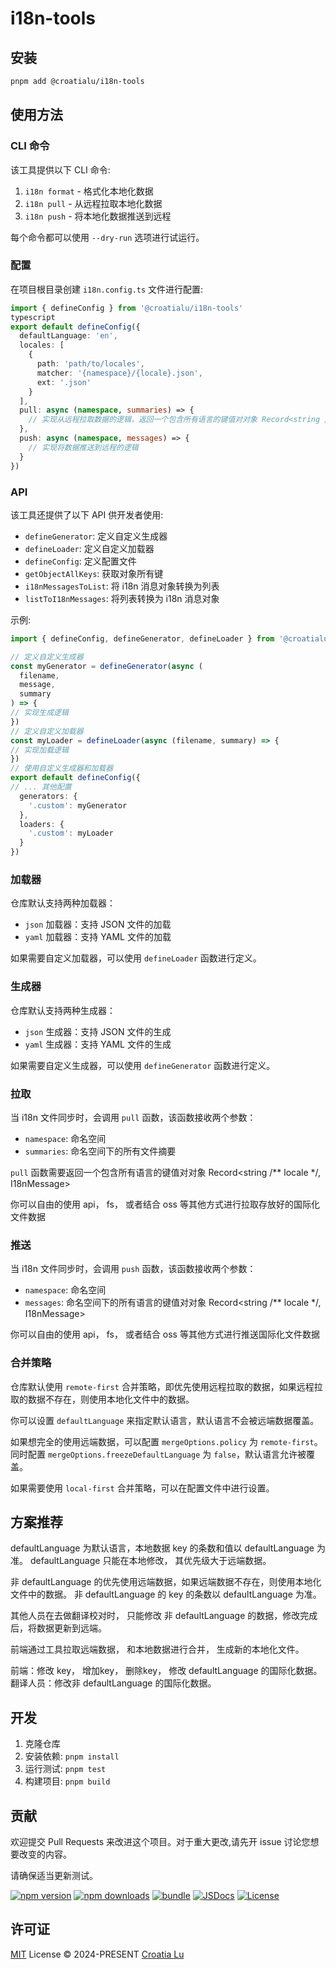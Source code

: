# i18n-tools

## 安装

```bash
pnpm add @croatialu/i18n-tools
```

## 使用方法

### CLI 命令

该工具提供以下 CLI 命令:

1. `i18n format` - 格式化本地化数据
2. `i18n pull` - 从远程拉取本地化数据
3. `i18n push` - 将本地化数据推送到远程

每个命令都可以使用 `--dry-run` 选项进行试运行。

### 配置

在项目根目录创建 `i18n.config.ts` 文件进行配置:
``` ts
import { defineConfig } from '@croatialu/i18n-tools'
typescript
export default defineConfig({
  defaultLanguage: 'en',
  locales: [
    {
      path: 'path/to/locales',
      matcher: '{namespace}/{locale}.json',
      ext: '.json'
    }
  ],
  pull: async (namespace, summaries) => {
    // 实现从远程拉取数据的逻辑，返回一个包含所有语言的键值对对象 Record<string /** locale */, I18nMessage>
  },
  push: async (namespace, messages) => {
    // 实现将数据推送到远程的逻辑
  }
})
```

### API

该工具还提供了以下 API 供开发者使用:

- `defineGenerator`: 定义自定义生成器
- `defineLoader`: 定义自定义加载器
- `defineConfig`: 定义配置文件
- `getObjectAllKeys`: 获取对象所有键
- `i18nMessagesToList`: 将 i18n 消息对象转换为列表
- `listToI18nMessages`: 将列表转换为 i18n 消息对象

示例:

``` ts
import { defineConfig, defineGenerator, defineLoader } from '@croatialu/i18n-tools'

// 定义自定义生成器
const myGenerator = defineGenerator(async (
  filename,
  message,
  summary
) => {
// 实现生成逻辑
})
// 定义自定义加载器
const myLoader = defineLoader(async (filename, summary) => {
// 实现加载逻辑
})
// 使用自定义生成器和加载器
export default defineConfig({
// ... 其他配置
  generators: {
    '.custom': myGenerator
  },
  loaders: {
    '.custom': myLoader
  }
})
```

### 加载器
仓库默认支持两种加载器：

- `json` 加载器：支持 JSON 文件的加载
- `yaml` 加载器：支持 YAML 文件的加载

如果需要自定义加载器，可以使用 `defineLoader` 函数进行定义。
### 生成器
仓库默认支持两种生成器：

- `json` 生成器：支持 JSON 文件的生成
- `yaml` 生成器：支持 YAML 文件的生成

如果需要自定义生成器，可以使用 `defineGenerator` 函数进行定义。

### 拉取

当 i18n 文件同步时，会调用 `pull` 函数，该函数接收两个参数：

- `namespace`: 命名空间
- `summaries`: 命名空间下的所有文件摘要

`pull` 函数需要返回一个包含所有语言的键值对对象 Record<string /** locale */, I18nMessage>

你可以自由的使用 api， fs， 或者结合 oss 等其他方式进行拉取存放好的国际化文件数据

### 推送

当 i18n 文件同步时，会调用 `push` 函数，该函数接收两个参数：

- `namespace`: 命名空间
- `messages`: 命名空间下的所有语言的键值对对象 Record<string /** locale */, I18nMessage>

你可以自由的使用 api， fs， 或者结合 oss 等其他方式进行推送国际化文件数据

### 合并策略

仓库默认使用 `remote-first` 合并策略，即优先使用远程拉取的数据，如果远程拉取的数据不存在，则使用本地化文件中的数据。

你可以设置 `defaultLanguage` 来指定默认语言，默认语言不会被远端数据覆盖。

如果想完全的使用远端数据，可以配置  `mergeOptions.policy` 为 `remote-first`。 同时配置 `mergeOptions.freezeDefaultLanguage` 为 `false`，默认语言允许被覆盖。

如果需要使用 `local-first` 合并策略，可以在配置文件中进行设置。

## 方案推荐
defaultLanguage 为默认语言，本地数据 key 的条数和值以 defaultLanguage 为准。
defaultLanguage 只能在本地修改， 其优先级大于远端数据。

非 defaultLanguage 的优先使用远端数据，如果远端数据不存在，则使用本地化文件中的数据。
非 defaultLanguage 的 key 的条数以 defaultLanguage 为准。

其他人员在去做翻译校对时， 只能修改 非 defaultLanguage 的数据，修改完成后，将数据更新到远端。

前端通过工具拉取远端数据， 和本地数据进行合并， 生成新的本地化文件。

前端：修改 key， 增加key， 删除key， 修改 defaultLanguage 的国际化数据。
翻译人员：修改非 defaultLanguage 的国际化数据。

## 开发

1. 克隆仓库
2. 安装依赖: `pnpm install`
3. 运行测试: `pnpm test`
4. 构建项目: `pnpm build`

## 贡献

欢迎提交 Pull Requests 来改进这个项目。对于重大更改,请先开 issue 讨论您想要改变的内容。

请确保适当更新测试。

[![npm version][npm-version-src]][npm-version-href]
[![npm downloads][npm-downloads-src]][npm-downloads-href]
[![bundle][bundle-src]][bundle-href]
[![JSDocs][jsdocs-src]][jsdocs-href]
[![License][license-src]][license-href]

## 许可证

[MIT](./LICENSE) License © 2024-PRESENT [Croatia Lu](https://github.com/croatialu)

<!-- Badges -->

[npm-version-src]: https://img.shields.io/npm/v/@croatialu/i18n-tools?style=flat&colorA=080f12&colorB=1fa669
[npm-version-href]: https://npmjs.com/package/@croatialu/i18n-tools
[npm-downloads-src]: https://img.shields.io/npm/dm/@croatialu/i18n-tools?style=flat&colorA=080f12&colorB=1fa669
[npm-downloads-href]: https://npmjs.com/package/@croatialu/i18n-tools
[bundle-src]: https://img.shields.io/bundlephobia/minzip/@croatialu/i18n-tools?style=flat&colorA=080f12&colorB=1fa669&label=minzip
[bundle-href]: https://bundlephobia.com/result?p=@croatialu/i18n-tools
[license-src]: https://img.shields.io/github/license/antfu/@croatialu/i18n-tools.svg?style=flat&colorA=080f12&colorB=1fa669
[license-href]: https://github.com/antfu/@croatialu/i18n-tools/blob/main/LICENSE
[jsdocs-src]: https://img.shields.io/badge/jsdocs-reference-080f12?style=flat&colorA=080f12&colorB=1fa669
[jsdocs-href]: https://www.jsdocs.io/package/@croatialu/i18n-tools
